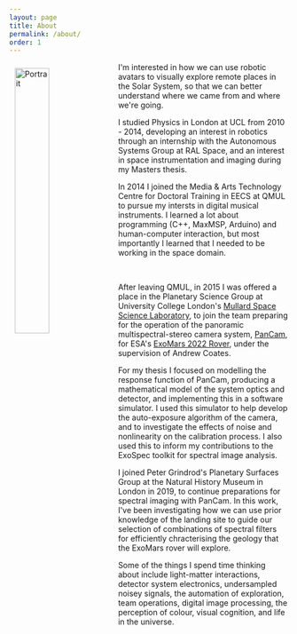 ```yaml
---
layout: page
title: About
permalink: /about/
order: 1
---
```


<img style="float: left; padding: 10px;" width="35%" src="profile_2.jpg" alt="Portrait" >

I'm interested in how we can use robotic avatars to visually explore remote places in the Solar System, so that we can better understand where we came from and where we're going.

<!-- I was born in London but grew up in Cornwall, in the Helford area, next to the sea and under the stars.
I did a lot of sailing growing up, through the Optimist and Laser National junior and youth programmes, but then became more interested in music, in the orbit of the Falmouth scene circa-2010. -->
I studied Physics in London at UCL from 2010 - 2014, developing an interest in robotics through an internship with the Autonomous Systems Group at RAL Space, and an interest in space instrumentation and imaging during my Masters thesis.
&nbsp;

In 2014 I joined the Media & Arts Technology Centre for Doctoral Training in EECS at QMUL to pursue my intersts in digital musical instruments. I learned a lot about programming (C++, MaxMSP, Arduino) and human-computer interaction, but most importantly I learned that I needed to be working in the space domain.
<!-- I sat the Masters year, completing modules in Interaction Design, C++ for Image Processing and various mandatory courses in audio, interactive media and research methods, and I was lucky enough to spend a summer on placement in the heart of SoHo in the offices of M&C Saatchi, where Dave Cox let me play with Unity and hobby drone kits in an attempt to build a haptic torque controller for virtual reality. -->
&nbsp;

After leaving QMUL, in 2015 I was offered a place in the Planetary Science Group at University College London's [Mullard Space Science Laboratory](https://www.ucl.ac.uk/mssl/mullard-space-science-laboratory), to join the team preparing for the operation of the panoramic multispectral-stereo camera system, [PanCam](https://exploration.esa.int/web/mars/-/45103-rover-instruments?section=pancam---the-panoramic-camera), for ESA's [ExoMars 2022 Rover](https://exploration.esa.int/web/mars/-/48088-mission-overview), under the supervision of Andrew Coates.
&nbsp;

For my thesis I focused on modelling the response function of PanCam, producing a mathematical model of the system optics and detector, and implementing this in a software simulator. I used this simulator to help develop the auto-exposure algorithm of the camera, and to investigate the effects of noise and nonlinearity on the calibration process. I also used this to inform my contributions to the ExoSpec toolkit for spectral image analysis.
&nbsp;

I joined Peter Grindrod's Planetary Surfaces Group at the Natural History Museum in London in 2019, to continue preparations for spectral imaging with PanCam. In this work, I've been investigating how we can use prior knowledge of the landing site to guide our selection of combinations of spectral filters for efficiently chracterising the geology that the ExoMars rover will explore.
&nbsp;

Some of the things I spend time thinking about include light-matter interactions, detector system electronics, undersampled noisey signals, the automation of exploration, team operations, digital image processing, the perception of colour, visual cognition, and life in the universe.
&nbsp;
